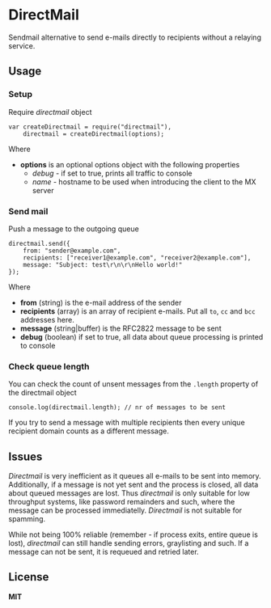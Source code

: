 # DirectMail

Sendmail alternative to send e-mails directly to recipients without a relaying service.

## Usage

### Setup

Require *directmail* object

    var createDirectmail = require("directmail"),
        directmail = createDirectmail(options);

Where

  * **options** is an optional options object with the following properties
    * *debug* - if set to true, prints all traffic to console
    * *name* - hostname to be used when introducing the client to the MX server

### Send mail

Push a message to the outgoing queue

    directmail.send({
        from: "sender@example.com",
        recipients: ["receiver1@example.com", "receiver2@example.com"],
        message: "Subject: test\r\n\r\nHello world!"
    });

Where

  * **from** (string) is the e-mail address of the sender
  * **recipients** (array) is an array of recipient e-mails. Put all `to`, `cc` and `bcc` addresses here.
  * **message** (string|buffer) is the RFC2822 message to be sent
  * **debug** (boolean) if set to true, all data about queue processing is printed to console

### Check queue length

You can check the count of unsent messages from the `.length` property of the directmail object

    console.log(directmail.length); // nr of messages to be sent

If you try to send a message with multiple recipients then every unique recipient domain counts as a different message.

## Issues

*Directmail* is very inefficient as it queues all e-mails to be sent into memory. Additionally, if a message is not yet sent and the process is closed, all data about queued messages are lost. Thus *directmail* is only suitable for low throughput systems, like password remainders and such, where the message can be processed immediatelly. *Directmail* is not suitable for spamming.

While not being 100% reliable (remember - if process exits, entire queue is lost), *directmail* can still handle sending errors, graylisting and such. If a message can not be sent, it is requeued and retried later.

## License

**MIT**
